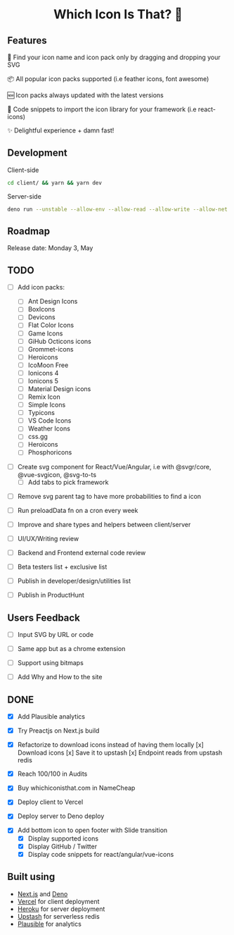 <div align="center">
  <h1>Which Icon Is That? 🤔</h1>
</div>

## Features

🔎 Find your icon name and icon pack only by dragging and dropping your SVG

📦 All popular icon packs supported (i.e feather icons, font awesome)

🆕 Icon packs always updated with the latest versions

📎 Code snippets to import the icon library for your framework (i.e react-icons)

✨ Delightful experience + damn fast!

## Development

Client-side

```bash
cd client/ && yarn && yarn dev
```

Server-side

```bash
deno run --unstable --allow-env --allow-read --allow-write --allow-net ./server/app.ts
```

## Roadmap

Release date: Monday 3, May

## TODO

- [ ] Add icon packs:

  - [ ] Ant Design Icons
  - [ ] BoxIcons
  - [ ] Devicons
  - [ ] Flat Color Icons
  - [ ] Game Icons
  - [ ] GiHub Octicons icons
  - [ ] Grommet-icons
  - [ ] Heroicons
  - [ ] IcoMoon Free
  - [ ] Ionicons 4
  - [ ] Ionicons 5
  - [ ] Material Design icons
  - [ ] Remix Icon
  - [ ] Simple Icons
  - [ ] Typicons
  - [ ] VS Code Icons
  - [ ] Weather Icons
  - [ ] css.gg
  - [ ] Heroicons
  - [ ] Phosphoricons

* [ ] Create svg component for React/Vue/Angular, i.e with @svgr/core, @vue-svgicon, @svg-to-ts
  - [ ] Add tabs to pick framework

- [ ] Remove svg parent tag to have more probabilities to find a icon

* [ ] Run preloadData fn on a cron every week

- [ ] Improve and share types and helpers between client/server

* [ ] UI/UX/Writing review

* [ ] Backend and Frontend external code review

- [ ] Beta testers list + exclusive list

* [ ] Publish in developer/design/utilities list

- [ ] Publish in ProductHunt

## Users Feedback

- [ ] Input SVG by URL or code

* [ ] Same app but as a chrome extension

- [ ] Support using bitmaps

* [ ] Add Why and How to the site

## DONE

- [x] Add Plausible analytics

* [x] Try Preactjs on Next.js build

- [x] Refactorize to download icons instead of having them locally
      [x] Download icons
      [x] Save it to upstash
      [x] Endpoint reads from upstash redis

* [x] Reach 100/100 in Audits

- [x] Buy whichiconisthat.com in NameCheap

* [x] Deploy client to Vercel

- [x] Deploy server to Deno deploy

* [x] Add bottom icon to open footer with Slide transition
  - [x] Display supported icons
  - [x] Display GitHub / Twitter
  - [x] Display code snippets for react/angular/vue-icons

## Built using

- [Next.js](https://nextjs.org) and [Deno](https://deno.land)
- [Vercel](https://vercel.com) for client deployment
- [Heroku](https://www.heroku.com) for server deployment
- [Upstash](https://upstash.com) for serverless redis
- [Plausible](https://plausible.io) for analytics
